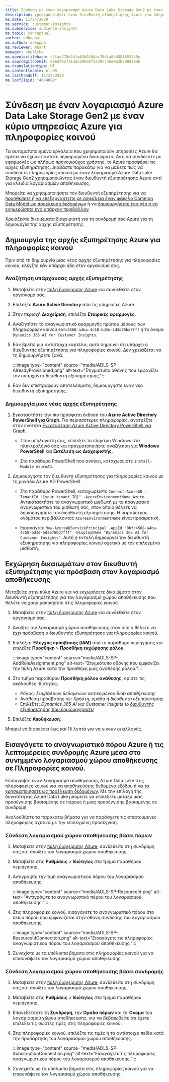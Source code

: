```yaml
---
title: Σύνδεση με έναν λογαριασμό Azure Data Lake Storage Gen2 με έναν διευθυντή εξυπηρέτησης
description: χρησιμοποιήστε έναν διευθυντή εξυπηρέτησης Azure για πληροφορίες κοινού για να συνδεθείτε με τη δική σας λίμνη δεδομένων όταν την επισυνάπτετε σε πληροφορίες κοινού.
ms.date: 11/24/2020
ms.service: customer-insights
ms.subservice: audience-insights
ms.topic: conceptual
author: adkuppa
ms.author: adkuppa
ms.reviewer: mhart
manager: shellyha
ms.openlocfilehash: c2fae278d34fa02b9168ac70dfa8dd351653245e
ms.sourcegitcommit: 6a6df62fa12dcb9bd5f5a39cc3ee0e2b3988184b
ms.translationtype: HT
ms.contentlocale: el-GR
ms.lasthandoff: 11/25/2020
ms.locfileid: "4644088"
---
```

# <a name="connect-to-an-azure-data-lake-storage-gen2-account-with-an-azure-service-principal-for-audience-insights"></a>Σύνδεση με έναν λογαριασμό Azure Data Lake Storage Gen2 με έναν κύριο υπηρεσίας Azure για πληροφορίες κοινού

Τα αυτοματοποιημένα εργαλεία που χρησιμοποιούν υπηρεσίες Azure θα πρέπει να έχουν πάντοτε περιορισμένα δικαιώματα. Αντί να συνδέεστε με εφαρμογές ως πλήρως προνομιούχος χρήστης, το Azure προσφέρει τις αρχές εξυπηρέτησης. Διαβάστε παρακάτω για να μάθετε πώς να συνδέσετε πληροφορίες κοινού με έναν λογαριασμό Azure Data Lake Storage Gen2 χρησιμοποιώντας έναν διευθυντή εξυπηρέτησης Azure αντί για κλειδιά λογαριασμών αποθήκευσης. 

Μπορείτε να χρησιμοποιήσετε τον διευθυντή εξυπηρέτησης για να [προσθέσετε ή να επεξεργαστείτε με ασφάλεια έναν φάκελο Common Data Model ως προέλευση δεδομένων](connect-common-data-model.md) ή να [δημιουργήσετε ένα νέο ή να ενημερώσετε ένα υπάρχον περιβάλλον](manage-environments.md#create-an-environment-in-an-existing-organization).

Χρειάζεστε δικαιώματα διαχειριστή για τη συνδρομή σας Azure για τη δημιουργία της αρχής εξυπηρέτησης.

## <a name="create-azure-service-principal-for-audience-insights"></a>Δημιουργία της αρχής εξυπηρέτησης Azure για πληροφορίες κοινού

Πριν από τη δημιουργία μιας νέας αρχής εξυπηρέτησης για πληροφορίες κοινού, ελέγξτε εάν υπάρχει ήδη στον οργανισμό σας.

### <a name="look-for-an-existing-service-principal"></a>Αναζήτηση υπάρχουσας αρχής εξυπηρέτησης

1. Μεταβείτε στην [πύλη διαχείρισης Azure](https://portal.azure.com) και συνδεθείτε στον οργανισμό σας.

2. Επιλέξτε **Azure Active Directory** από τις υπηρεσίες Azure.

3. Στην περιοχή **Διαχείριση**, επιλέξτε **Εταιρικές εφαρμογές**.

4. Αναζητήστε το αναγνωριστικό εφαρμογής πρώτου μέρους των πληροφοριών κοινού `0bfc4568-a4ba-4c58-bd3e-5d3e76bd7fff` ή το όνομα `Dynamics 365 AI for Customer Insights`.

5. Εάν βρείτε μια αντίστοιχη καρτέλα, αυτό σημαίνει ότι υπάρχει ο διευθυντής εξυπηρέτησης για πληροφορίες κοινού. Δεν χρειάζεται να τη δημιουργήσετε ξανά.
   
   :::image type="content" source="media/ADLS-SP-AlreadyProvisioned.png" alt-text="Στιγμιότυπο οθόνης που εμφανίζει τον υπάρχοντα διευθυντή εξυπηρέτησης.":::
   
6. Εάν δεν επιστραφούν αποτελέσματα, δημιουργήστε έναν νέο διευθυντή εξυπηρέτησης.

### <a name="create-a-new-service-principal"></a>Δημιουργία μιας νέας αρχής εξυπηρέτησης

1. Εγκαταστήστε την πιο πρόσφατη έκδοση του **Azure Active Directory PowerShell για Graph**. Για περισσότερες πληροφορίες, ανατρέξτε στην ενότητα [Εγκατάσταση Azure Active Directory PowerShell για Graph](https://docs.microsoft.com/powershell/azure/active-directory/install-adv2).
   - Στον υπολογιστή σας, επιλέξτε το πλήκτρο Windows στο πληκτρολόγιό σας και πραγματοποιήστε αναζήτηση για **Windows PowerShell** και **Εκτέλεση ως Διαχειριστής**.
   
   - Στο παράθυρο PowerShell που ανοίγει, καταχωρείστε `Install-Module AzureAD`.

2. Δημιουργήστε τον διευθυντή εξυπηρέτησης για πληροφορίες κοινού με τη μονάδα Azure AD PowerShell.
   - Στο παράθυρο PowerShell, καταχωρείστε `Connect-AzureAD -TenantId "[your tenant ID]" -AzureEnvironmentName Azure`. Αντικαταστήστε το αναγνωριστικό μισθωτή με το πραγματικό αναγνωριστικό του μισθωτή σας, στον οποίο θέλετε να δημιουργήσετε τον διευθυντή εξυπηρέτησης. Η παράμετρος ονόματος περιβάλλοντος `AzureEnvironmentName` είναι προαιρετική.
  
   - Εισαγάγετε `New-AzureADServicePrincipal -AppId "0bfc4568-a4ba-4c58-bd3e-5d3e76bd7fff" -DisplayName "Dynamics 365 AI for Customer Insights"`. Αυτή η εντολή δημιουργεί τον διευθυντή εξυπηρέτησης για πληροφορίες κοινού σχετικά με τον επιλεγμένο μισθωτή.  

## <a name="grant-permissions-to-the-service-principal-to-access-the-storage-account"></a>Εκχώρηση δικαιωμάτων στον διευθυντή εξυπηρέτησης για πρόσβαση στον λογαριασμό αποθήκευσης

Μεταβείτε στην πύλη Azure για να εκχωρήσετε δικαιώματα στον διευθυντή εξυπηρέτησης για τον λογαριασμό χώρου αποθήκευσης που θέλετε να χρησιμοποιήσετε στις πληροφορίες κοινού.

1. Μεταβείτε στην [πύλη διαχείρισης Azure](https://portal.azure.com) και συνδεθείτε στον οργανισμό σας.

1. Ανοίξτε τον λογαριασμό χώρου αποθήκευσης στον οποίο θέλετε να έχει πρόσβαση ο διευθυντής εξυπηρέτησης για πληροφορίες κοινού.

1. Επιλέξτε **Έλεγχος πρόσβασης (IAM)** από το παράθυρο περιήγησης και επιλέξτε **Προσθήκη** > **Προσθήκη εκχώρησης ρόλου**.
   
   :::image type="content" source="media/ADLS-SP-AddRoleAssignment.png" alt-text="Στιγμιότυπο οθόνης που εμφανίζει την πύλη Azure κατά την προσθήκη μιας ανάθεσης ρόλου.":::
   
1. Στο τμήμα παραθύρου **Προσθήκη ρόλου ανάθεσης**, ορίστε τις ακόλουθες ιδιότητες:
   - Ρόλος: *Συμβάλλων δεδομένων αντικειμένου Blob αποθήκευσης*
   - Ανάθεση πρόσβασης σε: *Χρήστη, ομάδα ή διευθυντή εξυπηρέτησης*
   - Επιλέξτε: *Dynamics 365 AI για Customer Insights* (ο [διευθυντής εξυπηρέτησης που δημιουργήσατε](#create-a-new-service-principal))

1.  Επιλέξτε **Αποθήκευση**.

Μπορεί να διαρκέσει έως και 15 λεπτά για να γίνουν οι αλλαγές.

## <a name="enter-the-azure-resource-id-or-the-azure-subscription-details-in-the-storage-account-attachment-to-audience-insights"></a>Εισαγάγετε το αναγνωριστικό πόρου Azure ή τις λεπτομέρειες συνδρομής Azure μέσα στο συνημμένο λογαριασμού χώρου αποθήκευσης σε Πληροφορίες κοινού.

Επισυνάψτε έναν λογαριασμό αποθήκευσης Azure Data Lake στις πληροφορίες κοινού για να [αποθηκεύσετε δεδομένα εξόδου](manage-environments.md) ή να [τα χρησιμοποιήσετε ως προέλευση δεδομένων](connect-common-data-service-lake.md). Με την επιλογή της δυνατότητας Azure Data Lake μπορείτε να επιλέξετε μεταξύ μιας προσέγγισης βασισμένης σε πόρους ή μιας προσέγγισης βασισμένης σε συνδρομή.

Ακολουθήστε τα παρακάτω βήματα για να παράσχετε τις απαιτούμενες πληροφορίες σχετικά με την επιλεγμένη προσέγγιση.

### <a name="resounce-based-storage-account-connection"></a>Σύνδεση λογαριασμού χώρου αποθήκευσης βάσει πόρων

1. Μεταβείτε στην [πύλη διαχείρισης Azure](https://portal.azure.com), συνδεθείτε στη συνδρομή σας και ανοίξτε τον λογαριασμό χώρου αποθήκευσης.

1. Μεταβείτε στις **Ρυθμίσεις** > **Ιδιότητες** στο τμήμα παραθήρου περιήγησης.

1. Αντιγράψτε την τιμή αναγνωριστικού πόρου του λογαριασμού αποθήκευσης.

   :::image type="content" source="media/ADLS-SP-ResourceId.png" alt-text="Αντιγράψτε το αναγνωριστικό πόρου του λογαριασμού αποθήκευσης.":::

1. Στις πληροφορίες κοινού, εισαγάγετε το αναγνωριστικό πόρου στο πεδίο πόρου που εμφανίζεται στην οθόνη σύνδεσης του λογαριασμού αποθήκευσης.

   :::image type="content" source="media/ADLS-SP-ResourceIdConnection.png" alt-text="Εισαγάγετε τις πληροφορίες αναγνωριστικού πόρου του λογαριασμού αποθήκευσης.":::   
   
1. Συνεχίστε με τα υπόλοιπα βήματα στις πληροφορίες κοινού για να επισυνάψετε τον λογαριασμό χώρου αποθήκευσης.

### <a name="subscription-based-storage-account-connection"></a>Σύνδεση λογαριασμού χώρου αποθήκευσης βάσει συνδρομής

1. Μεταβείτε στην [πύλη διαχείρισης Azure](https://portal.azure.com), συνδεθείτε στη συνδρομή σας και ανοίξτε τον λογαριασμό χώρου αποθήκευσης.

1. Μεταβείτε στις **Ρυθμίσεις** > **Ιδιότητες** στο τμήμα παραθήρου περιήγησης.

1. Επανεξετάστε τη **Συνδρομή**, την **Ομάδα πόρων** και το **Όνομα** του λογαριασμού χώρου αποθήκευσης, για να βεβαιωθείτε ότι έχετε επιλέξει τις σωστές τιμές στις πληροφορίες κοινού.

1. Στις πληροφορίες κοινού, επιλέξτε τις τιμές ή τα αντίστοιχα πεδία κατά την προσάρτηση του λογαριασμού χώρου αποθήκευσης.

   :::image type="content" source="media/ADLS-SP-SubscriptionConnection.png" alt-text="Εισαγάγετε τις πληροφορίες αναγνωριστικού πόρου του λογαριασμού αποθήκευσης.":::
   
1. Συνεχίστε με τα υπόλοιπα βήματα στις πληροφορίες κοινού για να επισυνάψετε τον λογαριασμό χώρου αποθήκευσης.
